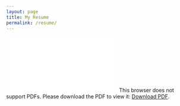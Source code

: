 ```yaml
---
layout: page
title: My Resume
permalink: /resume/
---
```


<object data="/docs/PatrickLevell2017web.pdf" type="application/pdf" width="100%" height="700px">
	<embed src="/docs/PatrickLevell2017web.pdf">
		This browser does not support PDFs. Please download the PDF to view it: <a href="/docs/PatrickLevell2017web.pdf">Download PDF</a>.</p>
	</embed>
</object>
